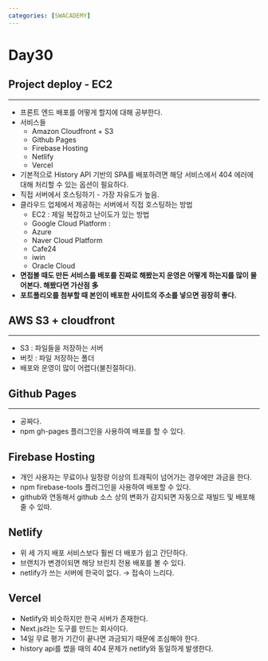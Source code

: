 ```yaml
---
categories: [SWACADEMY]
---
```


# Day30

## Project deploy - EC2

---
- 프론트 엔드 배포를 어떻게 할지에 대해 공부한다.
- 서비스들
  - Amazon Cloudfront + S3
  - Github Pages
  - Firebase Hosting
  - Netlify
  - Vercel
- 기본적으로 History API 기반의 SPA를 배포하려면 해당 서비스에서 404 에러에 대해 처리할 수 있는 옵션이 필요하다.
- 직접 서버에서 호스팅하기 - 가장 자유도가 높음.
- 클라우드 업체에서 제공하는 서버에서 직접 호스팅하는 방법
  - EC2 : 제일 복잡하고 난이도가 있는 방법
  - Google Cloud Platform : 
  - Azure
  - Naver Cloud Platform
  - Cafe24
  - iwin
  - Oracle Cloud
- **면접볼 때도 만든 서비스를 배포를 진짜로 해봤는지 운영은 어떻게 하는지를 많이 물어본다. 해봤다면 가산점 多**
- **포트폴리오를 첨부할 때 본인이 배포한 사이트의 주소를 넣으면 굉장히 좋다.**

## AWS S3 + cloudfront

---

- S3 : 파일들을 저장하는 서버
- 버킷 : 파일 저장하는 폴더
- 배포와 운영이 많이 어렵다(불친절하다).

## Github Pages

---

- 공짜다.
- npm gh-pages 플러그인을 사용하여 배포를 할 수 있다.

## Firebase Hosting

- 개인 사용자는 무료이나 일정량 이상의 트래픽이 넘어가는 경우에만 과금을 한다.
- npm firebase-tools 플러그인을 사용하여 배포할 수 있다.
- github와 연동해서 github 소스 상의 변화가 감지되면 자동으로 재빌드 및 배포해줄 수 있따.

## Netlify

- 위 세 가지 배포 서비스보다 훨씬 더 배포가 쉽고 간단하다.
- 브랜치가 변경이되면 해당 브린치 전용 배포를 볼 수 있다.
- netlify가 쓰는 서버에 한국이 없다. &rarr; 접속이 느리다.

## Vercel

- Netlify와 비슷하지만 한국 서버가 존재한다.
- Next.js라는 도구를 만드는 회사이다.
- 14일 무료 평가 기간이 끝나면 과금되기 때문에 조심해야 한다.
- history api를 썼을 때의 404 문제가 netlify와 동일하게 발생한다.